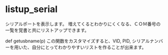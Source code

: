 # listup_serial

シリアルポートを表示します。
増えてくるとわかりにくくなる、ＣＯＭ番号の一覧を覚書と共にリストアップできます。

def getusbname(p)
この関数をカスタマイズすると、VID, PID, シリアルナンバーを用いた、自分にとってわかりやすいリストを作ることが出来ます。


